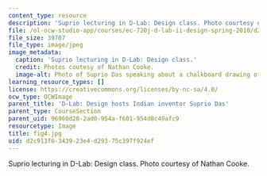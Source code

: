 ```yaml
---
content_type: resource
description: 'Suprio lecturing in D-Lab: Design class. Photo courtesy of Nathan Cooke.'
file: /ol-ocw-studio-app/courses/ec-720j-d-lab-ii-design-spring-2010/d2c913f6343923e4d29375c397f924ef_fig4.jpg
file_size: 39707
file_type: image/jpeg
image_metadata:
  caption: 'Suprio lecturing in D-Lab: Design class.'
  credit: Photos coutesy of Nathan Cooke.
  image-alt: Photo of Suprio Das speaking about a chalkboard drawing of bicycle drivetrain.
learning_resource_types: []
license: https://creativecommons.org/licenses/by-nc-sa/4.0/
ocw_type: OCWImage
parent_title: 'D-Lab: Design hosts Indian inventor Suprio Das'
parent_type: CourseSection
parent_uid: 96960d28-2ad0-954a-f601-954d8c49afc9
resourcetype: Image
title: fig4.jpg
uid: d2c913f6-3439-23e4-d293-75c397f924ef
---
```

Suprio lecturing in D-Lab: Design class. Photo courtesy of Nathan Cooke.